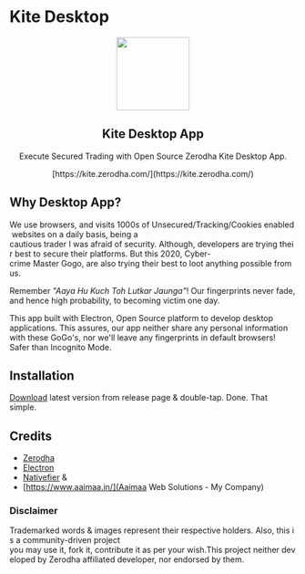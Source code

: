 # Kite Desktop

<div align="center">
    <img src="https://kite.zerodha.com/static/images/browser-icons/favicon.ico" height="128">
    <h2>Kite Desktop App</h2>
    <p align="center">
        <p>Execute Secured Trading with Open Source Zerodha Kite Desktop App.</p>
    </p>
[https://kite.zerodha.com/](https://kite.zerodha.com/)
</div>



## Why Desktop App?

We use browsers, and visits 1000s of Unsecured/Tracking/Cookies enabled websites on a daily basis, being a cautious trader I was afraid of security. Although, developers are trying their best to secure their platforms. But this 2020, Cyber-crime Master Gogo, are also trying their best to loot anything possible from us.

Remember _"Aaya Hu Kuch Toh Lutkar Jaunga"_! Our fingerprints never fade, and hence high probability, to becoming victim one day.

This app built with Electron, Open Source platform to develop desktop applications. This assures, our app neither share any personal information with these GoGo's, nor we'll leave any fingerprints in default browsers! Safer than Incognito Mode.

## Installation

[Download](https://github.com/asharamseervi/kite-desktop-app/releases) latest version from release page & double-tap. Done. That simple.

## Credits
- [Zerodha](https://zerodha.com/)
- [Electron](https://github.com/electron/electron)
- [Nativefier](https://www.npmjs.com/package/nativefier) &
- [https://www.aaimaa.in/](Aaimaa Web Solutions - My Company)

### Disclaimer

Trademarked words & images represent their respective holders. Also, this is a community-driven project you may use it, fork it, contribute it as per your wish.This project neither developed by Zerodha affiliated developer, nor endorsed by them.
